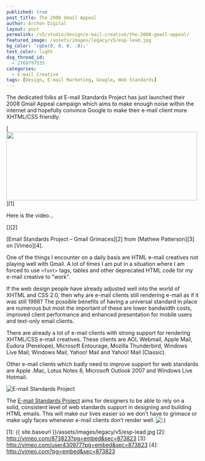 ```yaml
---
published: true
post_title: The 2008 Gmail Appeal
author: Archon Digital
layout: post
permalink: /v5/studio/design/e-mail-creative/the-2008-gmail-appeal/
featured_image: /assets/images/legacy/v5/esp-lead.jpg
bg_color: 'rgba(0, 0, 0, .8);'
text_color: light
dsq_thread_id:
  - 2769797535
categories:
  - E-mail Creative
tags: [Design, E-mail Marketing, Google, Web Standards]
---
```

The dedicated folks at E-mail Standards Project has just launched their 2008 Gmail Appeal campaign which aims to make enough noise within the internet and hopefully convince Google to make their e-mail client more XHTML/CSS friendly.

[<img class="alignnone size-full wp-image-193" title="esp-lead" src="{{ site.baseurl }}/assets/images/legacy/v5/esp-lead.jpg" alt="" width="500" height="180" />][1]

Here is the video&#8230;  
<!--more-->

[][2]

[Email Standards Project &#8211; Gmail Grimaces][2] from [Mathew Patterson][3] on [Vimeo][4].

One of the things I encounter on a daily basis are HTML e-mail creatives not playing well with Gmail. A lot of times I am put in a situation where I am forced to use `<font>` tags, tables and other deprecated HTML code for my e-mail creative to &#8220;work&#8221;.

If the web design people have already adjusted well into the world of XHTML and CSS 2.0, then why are e-mail clients still rendering e-mail as if it was still 1998? The possible benefits of having a universal standard in place are numerous but most the important of these are lower bandwidth costs, improved client performance and enhanced presentation for mobile users and text-only email clients.

There are already a lot of e-mail clients with strong support for rendering XHTML/CSS e-mail creatives. These clients are AOL Webmail, Apple Mail, Eudora (Penelope), Microsoft Entourage, Mozilla Thunderbird, Windows Live Mail, Windows Mail, Yahoo! Mail and Yahoo! Mail (Classic).

Other e-mail clients which badly need to improve support for web standards are Apple .Mac, Lotus Notes 8, Microsoft Outlook 2007 and Windows Live Hotmail.

<img class="alignnone" src="http://www.email-standards.org/images/esp/esp-logo.png" alt="E-mail Standards Project" />

The <a href="http://www.email-standards.org" target="_blank">E-mail Standards Project</a> aims for designers to be able to rely on a solid, consistent level of web standards support in designing and building HTML emails. This will make our lives easier so we don&#8217;t have to grimace or make ugly faces whenever e-mail clients don&#8217;t render well. <img src="{{ site.baseurl }}/v5/wp-includes/images/smilies/icon_smile.gif" alt=":)" class="wp-smiley" />

 [1]: {{ site.baseurl }}/assets/images/legacy/v5/esp-lead.jpg
 [2]: http://vimeo.com/873823?pg=embed&sec=873823
 [3]: http://vimeo.com/user430977?pg=embed&sec=873823
 [4]: http://vimeo.com?pg=embed&sec=873823